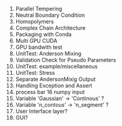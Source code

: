 1. Parallel Tempering
2. Neutral Boundary Condition
4. Homopolymers
5. Complex Chain Architecture
6. Packaging with Conda
7. Multi GPU CUDA
8. GPU bandwith test
9. UnitTest: Anderson Mixing
10. Validation Check for Pseudo Parameters
11. UnitTest: example/miscellaneous
12. UnitTest: Stress
13. Separate AndersonMixig Output
15. Handling Exception and Assert 
16. process bar
16  numpy input 
17. Variable 'Gaussian' -> 'Continous' ?
18. Variable 'n_contous' -> 'n_segment' ?
19. User Interface layer?
20. GUI? 
